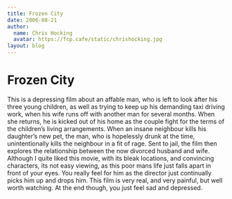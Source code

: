 ```yaml
---
title: Frozen City
date: 2006-08-21
author:
  name: Chris Hocking
  avatar: https://fcp.cafe/static/chrishocking.jpg
layout: blog
---
```

# Frozen City

This is a depressing film about an affable man, who is left to look after his three young children, as well as trying to keep up his demanding taxi driving work, when his wife runs off with another man for several months. When she returns, he is kicked out of his home as the couple fight for the terms of the children’s living arrangements. When an insane neighbour kills his daughter’s new pet, the man, who is hopelessly drunk at the time, unintentionally kills the neighbour in a fit of rage. Sent to jail, the film then explores the relationship between the now divorced husband and wife. Although I quite liked this movie, with its bleak locations, and convincing characters, its not easy viewing, as this poor mans life just falls apart in front of your eyes. You really feel for him as the director just continually picks him up and drops him. This film is very real, and very painful, but well worth watching. At the end though, you just feel sad and depressed.